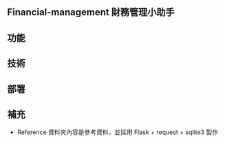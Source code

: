 ## Financial-management 財務管理小助手

## 功能

## 技術

## 部署

## 補充

- Reference 資料夾內容是參考資料，並採用 Flask + request + sqlite3 製作
